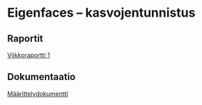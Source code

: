 # Eigenfaces – kasvojentunnistus

## Raportit

[Viikkoraportti 1](https://github.com/sannahan/eigenfaces/blob/master/docs/Viikkoraportti_1.md)

## Dokumentaatio

[Määrittelydokumentti](https://github.com/sannahan/eigenfaces/blob/main/docs/maarittelydokumentti.md)
